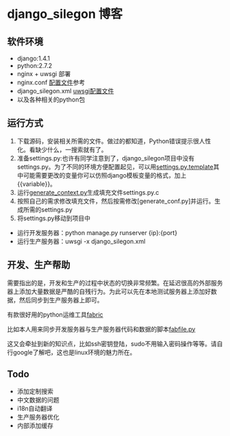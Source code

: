 django_silegon 博客
===================

软件环境
--------

* django:1.4.1
* python:2.7.2
* nginx + uwsgi 部署
* nginx.conf [配置文件](https://github.com/silegon/django_silegon/blob/master/extra/server/nginx.conf)参考
* django_silegon.xml [uwsgi配置文件](https://github.com/silegon/django_silegon/blob/master/extra/server/django_silegon.xml)
* 以及各种相关的python包 

运行方式
--------
1. 下载源码，安装相关所需的文件。做过的都知道，Python错误提示很人性化。看缺少什么，一搜索就有了。
1. 准备settings.py:也许有同学注意到了，django_silegon项目中没有settings.py。为了不同的环境方便配置起见，可以用[settings.py.template](https://github.com/silegon/django_silegon/blob/master/extra/config/settings.py.template)其中可能需要更改的变量你可以仿照django模板变量的格式，加上{{variable}}。
1. 运行[generate_context.py](https://github.com/silegon/django_silegon/blob/master/extra/config/generate_context.py)生成填充文件settings.py.c
1. 按照自己的需求修改填充文件，然后按需修改[generate_conf.py]并运行。生成所需的settings.py
1. 将settings.py移动到项目中

* 运行开发服务器：python manage.py runserver {ip}:{port}
* 运行生产服务器：uwsgi -x django_silegon.xml

开发、生产帮助
--------------

需要指出的是，开发和生产的过程中状态的切换非常频繁。在延迟很高的外部服务器上添加大量数据是严酷的自残行为。为此可以先在本地测试服务器上添加好数据，然后同步到生产服务器上即可。

有款很好用的python运维工具[fabric](http://docs.fabfile.org/en/1.4.3/index.html)

比如本人用来同步开发服务器与生产服务器代码和数据的脚本[fabfile.py](https://gist.github.com/3415290)

这又会牵扯到新的知识点，比如ssh密钥登陆，sudo不用输入密码操作等等。请自行google了解吧，这也是linux环境的魅力所在。

Todo
----
* 添加定制搜索
* 中文数据的问题
* i18n自动翻译
* 生产服务器优化
* 内部添加缓存
